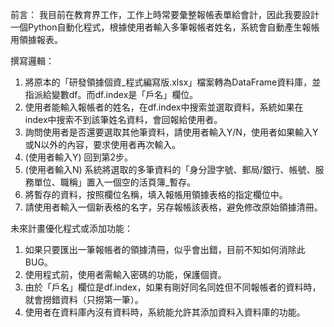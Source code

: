 前言：
我目前在教育界工作，工作上時常要彙整報帳表單給會計，因此我要設計一個Python自動化程式，根據使用者輸入多筆報帳者姓名，系統會自動產生報帳用領據報表。

撰寫邏輯：
1.	將原本的「研發領據個資_程式編寫版.xlsx」檔案轉為DataFrame資料庫，並指派給變數df。而df.index是「戶名」欄位。
2.	使用者能輸入報帳者的姓名，在df.index中搜索並選取資料，系統如果在index中搜索不到該筆姓名資料，會回報給使用者。
3.	詢問使用者是否還要選取其他筆資料，請使用者輸入Y/N，使用者如果輸入Y或N以外的內容，要求使用者再次輸入。
4.	(使用者輸入Y) 回到第2步。
5.	(使用者輸入N) 系統將選取的多筆資料的「身分證字號、郵局/銀行、帳號、服務單位、職稱」置入一個空的活頁簿_暫存。
6.	將暫存的資料，按照欄位名稱，填入報帳用領據表格的指定欄位中。
7.	請使用者輸入一個新表格的名字，另存報帳該表格，避免修改原始領據清冊。

未來計畫優化程式或添加功能：
1.	如果只要匯出一筆報帳者的領據清冊，似乎會出錯，目前不知如何消除此BUG。
2.	使用程式前，使用者需輸入密碼的功能，保護個資。
3.	由於「戶名」欄位是df.index，如果有剛好同名同姓但不同報帳者的資料時，就會撈錯資料（只撈第一筆）。
4.	使用者在資料庫內沒有資料時，系統能允許其添加資料入資料庫的功能。
